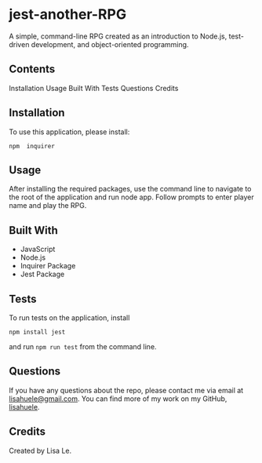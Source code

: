 # jest-another-RPG

A simple, command-line RPG created as an introduction to Node.js, test-driven development, and object-oriented programming.

## Contents
Installation
Usage
Built With
Tests
Questions
Credits

## Installation
To use this application, please install:

```
npm  inquirer
```

## Usage
After installing the required packages, use the command line to navigate to the root of the application and run node app. Follow prompts to enter player name and play the RPG.

## Built With
- JavaScript
- Node.js
- Inquirer Package
- Jest Package

## Tests
To run tests on the application, install
```
npm install jest
```
and run `npm run test` from the command line.

## Questions
If you have any questions about the repo, please contact me via email at lisahuele@gmail.com. You can find more of my work on my GitHub, [lisahuele](https://github.com/lisahuele).

## Credits
Created by Lisa Le.
